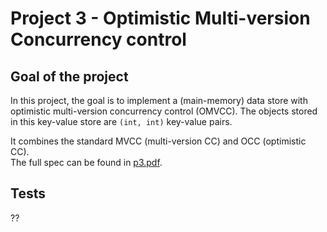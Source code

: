 # Project 3 - Optimistic Multi-version Concurrency control

## Goal of the project
In this project, the goal is to implement a (main-memory) data store with optimistic multi-version
concurrency control (OMVCC). The objects stored in this key-value store are `(int, int)` key-value pairs.<br>

It combines the standard MVCC (multi-version CC) and OCC (optimistic CC).<br>
The full spec can be found in [p3.pdf](p3.pdf).

## Tests
??
